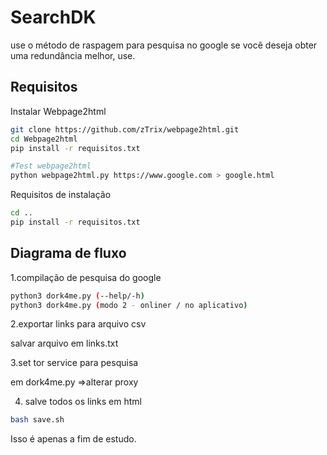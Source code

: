 # SearchDK
use o método de raspagem para pesquisa no google
se você deseja obter uma redundância melhor, use.

## Requisitos

Instalar Webpage2html

```bash
git clone https://github.com/zTrix/webpage2html.git
cd Webpage2html
pip install -r requisitos.txt

#Test webpage2html
python webpage2html.py https://www.google.com > google.html
```

Requisitos de instalação
```bash
cd ..
pip install -r requisitos.txt
```
## Diagrama de fluxo
1.compilação de pesquisa do google
```bash
python3 dork4me.py (--help/-h)
python3 dork4me.py (modo 2 - onliner / no aplicativo)
```
2.exportar links para arquivo csv

salvar arquivo em links.txt

3.set tor service para pesquisa

em dork4me.py =>alterar proxy

4. salve todos os links em html
```bash
bash save.sh
```
Isso é apenas a fim de estudo.
